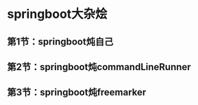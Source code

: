 # springboot大杂烩
## 第1节：springboot炖自己
## 第2节：springboot炖commandLineRunner
## 第3节：springboot炖freemarker
